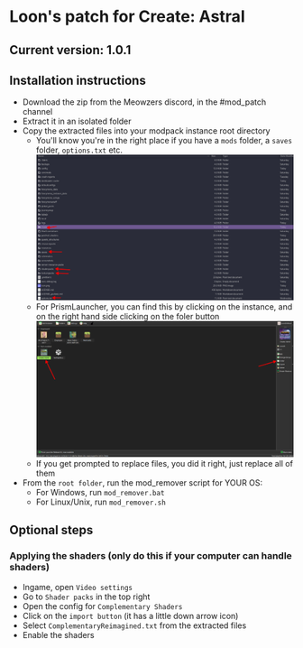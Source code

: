 # Loon's patch for Create: Astral

## Current version: 1.0.1

## Installation instructions

- Download the zip from the Meowzers discord, in the #mod_patch channel
- Extract it in an isolated folder
- Copy the extracted files into your modpack instance root directory
  - You'll know you're in the right place if you have a `mods` folder, a `saves` folder, `options.txt` etc.  
  ![Root Folder](/img/RootFolder.png)
  - For PrismLauncher, you can find this by clicking on the instance, and on the right hand side clicking on the foler button  
  ![Root Folder](/img/PrismLauncherFolder.png)
  - If you get prompted to replace files, you did it right, just replace all of them
- From the `root folder`, run the mod_remover script for YOUR OS:
  - For Windows, run `mod_remover.bat`
  - For Linux/Unix, run `mod_remover.sh`

## Optional steps

### Applying the shaders (only do this if your computer can handle shaders)

- Ingame, open `Video settings`
- Go to `Shader packs` in the top right
- Open the config for `Complementary Shaders`
- Click on the `import button` (it has a little down arrow icon)
- Select `ComplementaryReimagined.txt` from the extracted files
- Enable the shaders
